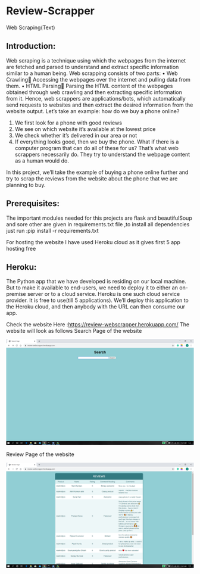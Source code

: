 # Review-Scrapper
Web Scraping(Text)

## Introduction:
Web scraping is a technique using which the webpages from the internet are fetched and parsed to understand and extract specific information similar to a human being. Web scrapping consists of two parts:
•	Web Crawling Accessing the webpages over the internet and pulling data from them.
•	HTML Parsing Parsing the HTML content of the webpages obtained through web crawling and then extracting specific information from it.
Hence, web scrappers are applications/bots, which automatically send requests to websites and then extract the desired information from the website output.
Let’s take an example: 
how do we buy a phone online?
1.	We first look for a phone with good reviews
2.	We see on which website it’s available at the lowest price
3.	We check whether it’s  delivered in our area or not
4.	If everything looks good, then we buy the phone.
What if there is a computer program that can do all of these for us? That’s what web scrappers necessarily do. They try to understand the webpage content as a human would do.

In this project, we’ll take the example of buying a phone online further and try to scrap the reviews from the website about the phone that we are planning to buy.

## Prerequisites:
The important modules needed for this projects are flask and beautifulSoup and sore other are given in requirements.txt file ,to install all dependencies just run :pip install -r requirements.txt

For hosting the website I have used Heroku cloud as it gives first 5 app hosting free
## Heroku:
The Python app that we have developed is residing on our local machine. But to make it available to end-users,  we need to deploy it to either an on-premise server or to a cloud service. Heroku is one such cloud service provider. It is free to use(till 5 applications).
We’ll deploy this application to the Heroku cloud, and then anybody with the URL can then consume our app.

Check the website Here :https://review-webscrapper.herokuapp.com/
The website will look as follows
Search Page of the website

![Search Page of the website](https://github.com/SarthakPhatate/Review-Scrapper/blob/master/SearchPage.png)

Review Page of the website

![Review Page of the website](https://github.com/SarthakPhatate/Review-Scrapper/blob/master/ReviewPage.png)
